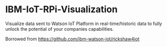 # IBM-IoT-RPi-Visualization
Visualize data sent to Watson IoT Platform in real-time/historic data to fully unlock the potential of your companies capabilities.

Borrowed from https://github.com/ibm-watson-iot/rickshaw4iot
